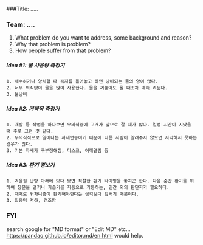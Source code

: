 ###Title: .....

### Team: ....
1. What problem do you want to address, some background and reason?
2. Why that problem is problem?
3. How people suffer from that problem?

##### Idea #1: 물 사용량 측정기
    1. 세수하거나 양치할 때 꼭지를 틀어놓고 하면 낭비되는 물의 양이 많다.
    2. 너무 의식없이 물을 많이 사용한다. 물을 꺼놓아도 될 때조차 계속 켜둔다.
    3. 물낭비
    
    
##### Idea #2: 거북목 측정기
    1. 개발 등 작업을 하다보면 무의식중에 고개가 앞으로 갈 때가 많다. 일정 시간이 지났을 때 주로 그런 것 같다.
    2. 무의식적으로 일어나는 자세변동이기 때문에 다른 사람이 알려주지 않으면 자각하지 못하는 경우가 많다.
    3. 기본 자세가 구부정해짐, 디스크, 어깨결림 등
    
    
##### Idea #3: 환기 경보기
    1. 겨울철 난방 아래에 있다 보면 적절한 환기 타이밍을 놓치곤 한다. 다음 순간 환기를 위하여 창문을 열거나 가습기를 자동으로 가동하는, 인간 외의 판단자가 필요하다.
    2. 때때로 귀차니즘이 환기해야한다는 생각보다 앞서기 때문이다.
    3. 집중력 저하, 건조함


### FYI
search google for "MD format" or "Edit MD" etc...
https://pandao.github.io/editor.md/en.html would help.
